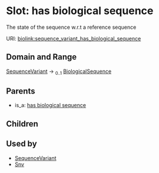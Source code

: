 
# Slot: has biological sequence


The state of the sequence w.r.t a reference sequence

URI: [biolink:sequence_variant_has_biological_sequence](https://w3id.org/biolink/sequence_variant_has_biological_sequence)


## Domain and Range

[SequenceVariant](SequenceVariant.md) &#8594;  <sub>0..1</sub> [BiologicalSequence](types/BiologicalSequence.md)

## Parents

 *  is_a: [has biological sequence](has_biological_sequence.md)

## Children


## Used by

 * [SequenceVariant](SequenceVariant.md)
 * [Snv](Snv.md)
